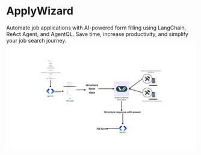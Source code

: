 # ApplyWizard
Automate job applications with AI-powered form filling using LangChain, ReAct Agent, and AgentQL. Save time, increase productivity, and simplify your job search journey.
![high_level_desine](https://github.com/mohammed97ashraf/ApplyWizard/blob/main/AgentQL.png)
